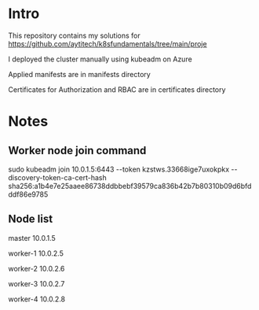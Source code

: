 # Intro
This repository contains my solutions for https://github.com/aytitech/k8sfundamentals/tree/main/proje

I deployed the cluster manually using kubeadm on Azure

Applied manifests are in manifests directory

Certificates for Authorization and RBAC are in certificates directory

# Notes
## Worker node join command
sudo kubeadm join 10.0.1.5:6443 --token kzstws.33668ige7uxokpkx --discovery-token-ca-cert-hash sha256:a1b4e7e25aaee86738ddbbebf39579ca836b42b7b80310b09d6bfdddf86e9785
## Node list
master		10.0.1.5

worker-1	10.0.2.5

worker-2	10.0.2.6

worker-3	10.0.2.7

worker-4	10.0.2.8

